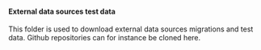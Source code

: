 #### External data sources test data
This folder is used to download external data sources migrations and test data.
Github repositories can for instance be cloned here.